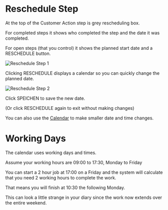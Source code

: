 # Reschedule Step

At the top of the Customer Action step is grey rescheduling box.

For completed steps it shows who completed the step and the date it was completed.

For open steps (that you control) it shows the planned start date and a RESCHEDULE button.


![Reschedule Step 1](Docs/-images/CustomerActions/reschedule1.png)


Clicking RESCHEDULE displays a calendar so you can quickly change the planned date.

![Reschedule Step 2](Docs/-images/CustomerActions/reschedule2.png)

Click SPEICHEN to save the new date.

(Or click RESCHEDULE again to exit without making changes)

You can also use the [Calendar](javascript:linkTo("Calendar")) to make smaller date and time changes.

# Working Days

The calendar uses working days and times.  

Assume your working hours are 09:00 to 17:30, Monday to Friday

You can start a 2 hour job at 17:00 on a Friday and the system will calculate that you need 2 working hours to complete the work.

That means you will finish at 10:30 the following Monday.

This can look a little strange in your diary since the work now extends over the entire weekend.

